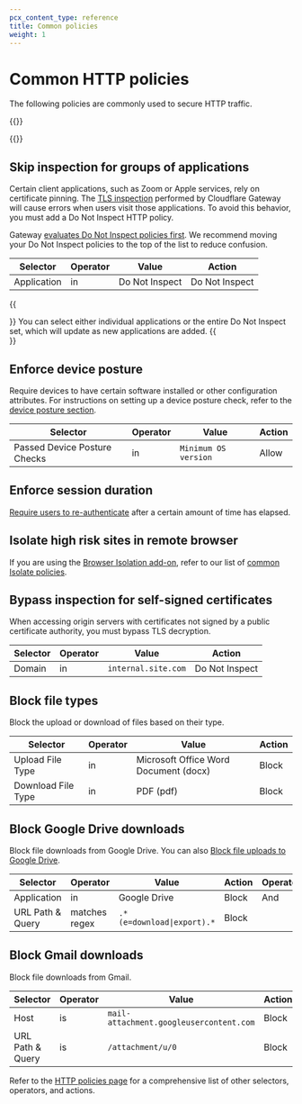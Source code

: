 ```yaml
---
pcx_content_type: reference
title: Common policies
weight: 1
---
```


# Common HTTP policies

The following policies are commonly used to secure HTTP traffic.

{{<render file="gateway/_content-categories.md">}}

{{<render file="gateway/_policies-optional.md">}}

## Skip inspection for groups of applications

Certain client applications, such as Zoom or Apple services, rely on certificate pinning. The [TLS inspection](/cloudflare-one/policies/filtering/http-policies/tls-decryption/) performed by Cloudflare Gateway will cause errors when users visit those applications. To avoid this behavior, you must add a Do Not Inspect HTTP policy.

Gateway [evaluates Do Not Inspect policies first](/cloudflare-one/policies/filtering/order-of-enforcement/#http-policies). We recommend moving your Do Not Inspect policies to the top of the list to reduce confusion.

| Selector    | Operator | Value          | Action         |
| ----------- | -------- | -------------- | -------------- |
| Application | in       | Do Not Inspect | Do Not Inspect |

{{<Aside type="note">}}
You can select either individual applications or the entire Do Not Inspect set, which will update as new applications are added.
{{</Aside>}}

## Enforce device posture

Require devices to have certain software installed or other configuration attributes. For instructions on setting up a device posture check, refer to the [device posture section](/cloudflare-one/identity/devices/).

| Selector                     | Operator | Value                | Action |
| ---------------------------- | -------- | -------------------- | ------ |
| Passed Device Posture Checks | in       | `Minimum OS version` | Allow  |

## Enforce session duration

[Require users to re-authenticate](/cloudflare-one/policies/filtering/enforce-sessions/) after a certain amount of time has elapsed.

## Isolate high risk sites in remote browser

If you are using the [Browser Isolation add-on](/cloudflare-one/policies/browser-isolation/), refer to our list of [common Isolate policies](/cloudflare-one/policies/browser-isolation/isolation-policies/#common-policies).

## Bypass inspection for self-signed certificates

When accessing origin servers with certificates not signed by a public certificate authority, you must bypass TLS decryption.

| Selector | Operator | Value               | Action         |
| -------- | -------- | ------------------- | -------------- |
| Domain   | in       | `internal.site.com` | Do Not Inspect |

## Block file types

Block the upload or download of files based on their type.

| Selector           | Operator | Value                                 | Action |
| ------------------ | -------- | ------------------------------------- | ------ |
| Upload File Type   | in       | Microsoft Office Word Document (docx) | Block  |
| Download File Type | in       | PDF (pdf)                             | Block  |

## Block Google Drive downloads

Block file downloads from Google Drive. You can also [Block file uploads to Google Drive](/cloudflare-one/tutorials/block-uploads/).

| Selector         | Operator      | Value                      | Action | Operator |
| ---------------- | ------------- | -------------------------- | ------ | -------- |
| Application      | in            | Google Drive               | Block  | And      |
| URL Path & Query | matches regex | `.*(e=download\|export).*` | Block  |          |

## Block Gmail downloads

Block file downloads from Gmail.

| Selector         | Operator | Value                                   | Action | Operator |
| ---------------- | -------- | --------------------------------------- | ------ | -------- |
| Host             | is       | `mail-attachment.googleusercontent.com` | Block  | And      |
| URL Path & Query | is       | `/attachment/u/0`                       | Block  |          |

Refer to the [HTTP policies page](/cloudflare-one/policies/filtering/http-policies/) for a comprehensive list of other selectors, operators, and actions.
